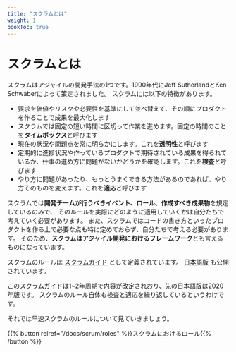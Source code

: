 ```yaml
---
title: "スクラムとは"
weight: 1
bookToc: true
---
```


# スクラムとは

スクラムはアジャイルの開発手法の1つです。1990年代にJeff SutherlandとKen Schwaberによって策定されました。
スクラムには以下の特徴があります。

* 要求を価値やリスクや必要性を基準にして並べ替えて、その順にプロダクトを作ることで成果を最大化します
* スクラムでは固定の短い時間に区切って作業を進めます。固定の時間のことを**タイムボックス**と呼びます
* 現在の状況や問題点を常に明らかにします。これを**透明性**と呼びます
* 定期的に進捗状況や作っているプロダクトで期待されている成果を得られているか、仕事の進め方に問題がないかどうかを確認します。これを**検査**と呼びます
* やり方に問題があったり、もっとうまくできる方法があるのであれば、やり方そのものを変えます。これを**適応**と呼びます

スクラムでは**開発チームが行うべきイベント、ロール、作成すべき成果物**を規定しているのみで、
そのルールを実際にどのように適用していくかは自分たちで考えていく必要があります。
また、スクラムではコードの書き方といったプロダクトを作る上で必要な点も特に定めておらず、自分たちで考える必要があります。
そのため、**スクラムはアジャイル開発におけるフレームワーク**とも言えるものになっています。

スクラムのルールは [スクラムガイド](https://scrumguides.org/) として定義されています。
[日本語版](https://scrumguides.org/docs/scrumguide/v2020/2020-Scrum-Guide-Japanese-2.0.pdf) も公開されています。

このスクラムガイドは1~2年周期で内容が改定されおり、先の日本語版は2020年版です。
スクラムのルール自体も検査と適応を繰り返しているというわけです。

それでは早速スクラムのルールについて見ていきましょう。

{{% button relref="/docs/scrum/roles" %}}スクラムにおけるロール{{% /button %}}